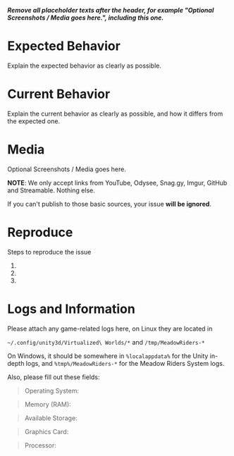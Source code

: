 ***Remove all placeholder texts after the header, for example "Optional Screenshots / Media goes here.", including this one.***
# Expected Behavior
Explain the expected behavior as clearly as possible.

# Current Behavior
Explain the current behavior as clearly as possible, and how it differs from the expected one.

# Media
Optional Screenshots / Media goes here.

**NOTE**: We only accept links from YouTube, Odysee, Snag.gy, Imgur, GitHub and Streamable. Nothing else.

If you can't publish to those basic sources, your issue **will be ignored**.

# Reproduce
Steps to reproduce the issue

1.
2.
3.

# Logs and Information
Please attach any game-related logs here, on Linux they are located in

`~/.config/unity3d/Virtualized\ Worlds/*` and `/tmp/MeadowRiders-*`

On Windows, it should be somewhere in `%localappdata%` for the Unity in-depth logs, and `%tmp%/MeadowRiders-*` for the Meadow Riders System logs.

Also, please fill out these fields:
> Operating System:

> Memory (RAM):

> Available Storage:

> Graphics Card:

> Processor:
